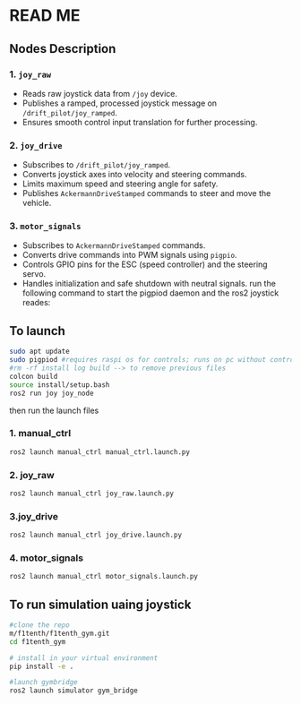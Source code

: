 # READ ME

## Nodes Description

### 1. `joy_raw`
- Reads raw joystick data from `/joy` device.
- Publishes a ramped, processed joystick message on `/drift_pilot/joy_ramped`.
- Ensures smooth control input translation for further processing.

### 2. `joy_drive`
- Subscribes to `/drift_pilot/joy_ramped`.
- Converts joystick axes into velocity and steering commands.
- Limits maximum speed and steering angle for safety.
- Publishes `AckermannDriveStamped` commands to steer and move the vehicle.

### 3. `motor_signals`
- Subscribes to `AckermannDriveStamped` commands.
- Converts drive commands into PWM signals using `pigpio`.
- Controls GPIO pins for the ESC (speed controller) and the steering servo.
- Handles initialization and safe shutdown with neutral signals.
run the following command to start the pigpiod daemon and the ros2 joystick reades:

## To launch 
```bash
sudo apt update 
sudo pigpiod #requires raspi os for controls; runs on pc without control ability 
#rm -rf install log build --> to remove previous files
colcon build 
source install/setup.bash
ros2 run joy joy_node
```
then run the launch files

### 1. manual_ctrl
```bash
ros2 launch manual_ctrl manual_ctrl.launch.py
```
### 2. joy_raw
```bash
ros2 launch manual_ctrl joy_raw.launch.py
```
### 3.joy_drive
```bash
ros2 launch manual_ctrl joy_drive.launch.py
```
### 4. motor_signals
```bash
ros2 launch manual_ctrl motor_signals.launch.py
```


## To run simulation uaing joystick
```bash
#clone the repo
m/f1tenth/f1tenth_gym.git
cd f1tenth_gym

# install in your virtual environment
pip install -e .

#launch gymbridge 
ros2 launch simulator gym_bridge